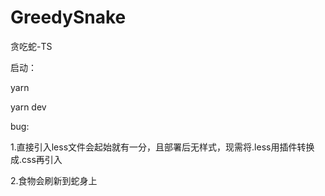# GreedySnake
贪吃蛇-TS



启动：

yarn 

yarn dev



bug:

1.直接引入less文件会起始就有一分，且部署后无样式，现需将.less用插件转换成.css再引入

2.食物会刷新到蛇身上